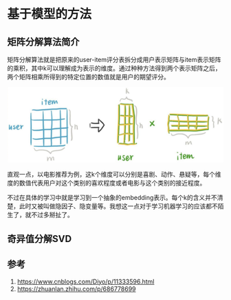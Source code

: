 
# 基于模型的方法

## 矩阵分解算法简介

矩阵分解算法就是把原来的user-item评分表拆分成用户表示矩阵与item表示矩阵的乘积，其中k可以理解成为表示的维度。通过种种方法得到两个表示矩阵之后，两个矩阵相乘所得到的特定位置的数值就是用户的期望评分。

![alt text](./协同过滤/3.png)

直观一点，以电影推荐为例，这k个维度可以分别是喜剧、动作、悬疑等，每个维度的数值代表用户对这个类别的喜欢程度或者电影与这个类别的接近程度。

不过在具体的学习中就是学习到一个抽象的embedding表示。每个k的含义并不清楚，此时又被叫做隐因子、隐变量等。我想这一点对于学习机器学习的应该都不陌生了，就不过多掰扯了。

## 奇异值分解SVD

## 参考

1. <https://www.cnblogs.com/Diyo/p/11333596.html>
2. <https://zhuanlan.zhihu.com/p/686778699>
